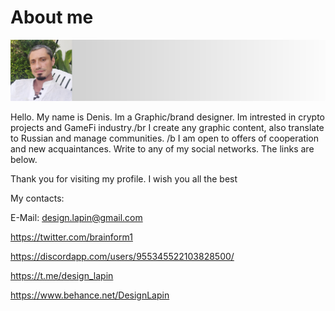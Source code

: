 # About me

<div id="header" align="left">
  <img src="https://github.com/Meta-nomad/Meta-nomad/blob/main/Medium_header.png" width="800">
</div>


<body>
 <div id="text">

Hello.
My name is Denis. Im a Graphic/brand designer. 
Im intrested in crypto projects and GameFi industry./br
I create any graphic content, also translate to Russian and manage communities. /b
I am open to offers of cooperation and new acquaintances. Write to any of my social networks. The links are below.

   
Thank you for visiting my profile. I wish you all the best
  </div id=text>
</body>



My contacts:


E-Mail: design.lapin@gmail.com


https://twitter.com/brainform1


https://discordapp.com/users/955345522103828500/


https://t.me/design_lapin


https://www.behance.net/DesignLapin






